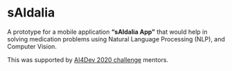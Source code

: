 # sAIdalia

A prototype for a mobile application **“sAIdalia App”** that would help in solving medication problems using Natural Language Processing (NLP), and Computer Vision. 

This was supported by [AI4Dev 2020 challenge](https://ai4dev2020.com/?fbclid=IwAR2gevFcBQIuq0yFTj8RnAFyFGlw5psD82rmf21QjWbnOeasrLZ6jQnAtLA) mentors.
